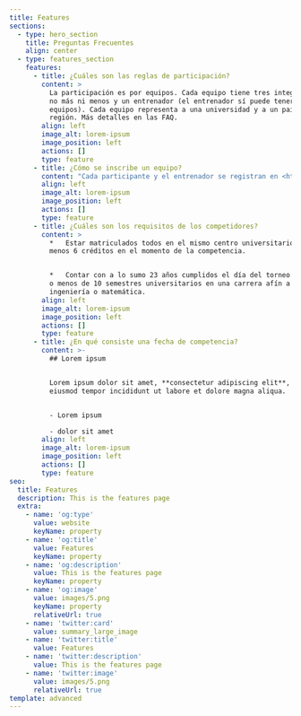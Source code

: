 ```yaml
---
title: Features
sections:
  - type: hero_section
    title: Preguntas Frecuentes
    align: center
  - type: features_section
    features:
      - title: ¿Cuáles son las reglas de participación?
        content: >
          La participación es por equipos. Cada equipo tiene tres integrantes,
          no más ni menos y un entrenador (el entrenador sí puede tener varios
          equipos). Cada equipo representa a una universidad y a un país en la
          región. Más detalles en las FAQ.
        align: left
        image_alt: lorem-ipsum
        image_position: left
        actions: []
        type: feature
      - title: ¿Cómo se inscribe un equipo?
        content: "Cada participante y el entrenador se registran en <https://icpc.global/> de manera **individual**, luego el entrenador desde su cuenta hace el equipo con los correos utilizados por los participantes para su cuenta. Adicionalmente el entrenador hace una carta como la que se indica aquí,\_dando fe que los participantes cumplen los requisitos de la competencia y la envía al director regional.\n"
        align: left
        image_alt: lorem-ipsum
        image_position: left
        actions: []
        type: feature
      - title: ¿Cuáles son los requisitos de los competidores?
        content: >
          *   Estar matriculados todos en el mismo centro universitario con al
          menos 6 créditos en el momento de la competencia.


          *   Contar con a lo sumo 23 años cumplidos el día del torneo regional
          o menos de 10 semestres universitarios en una carrera afín a
          ingeniería o matemática.
        align: left
        image_alt: lorem-ipsum
        image_position: left
        actions: []
        type: feature
      - title: ¿En qué consiste una fecha de competencia?
        content: >-
          ## Lorem ipsum


          Lorem ipsum dolor sit amet, **consectetur adipiscing elit**, sed do
          eiusmod tempor incididunt ut labore et dolore magna aliqua.


          - Lorem ipsum

          - dolor sit amet
        align: left
        image_alt: lorem-ipsum
        image_position: left
        actions: []
        type: feature
seo:
  title: Features
  description: This is the features page
  extra:
    - name: 'og:type'
      value: website
      keyName: property
    - name: 'og:title'
      value: Features
      keyName: property
    - name: 'og:description'
      value: This is the features page
      keyName: property
    - name: 'og:image'
      value: images/5.png
      keyName: property
      relativeUrl: true
    - name: 'twitter:card'
      value: summary_large_image
    - name: 'twitter:title'
      value: Features
    - name: 'twitter:description'
      value: This is the features page
    - name: 'twitter:image'
      value: images/5.png
      relativeUrl: true
template: advanced
---
```

